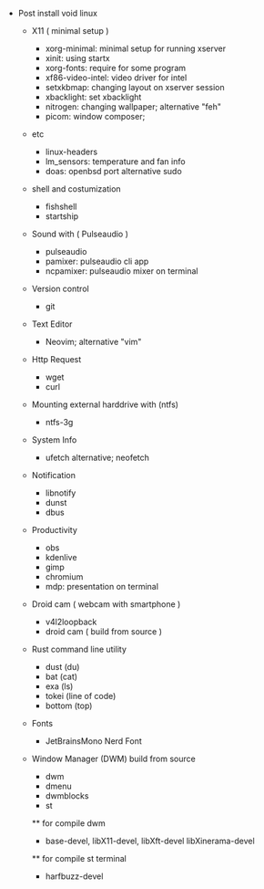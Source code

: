 - Post install void linux

  - X11 ( minimal setup )
    - xorg-minimal: minimal setup for running xserver
    - xinit: using startx
    - xorg-fonts: require for some program
    - xf86-video-intel: video driver for intel
    - setxkbmap: changing layout on xserver session
    - xbacklight: set xbacklight
    - nitrogen: changing wallpaper; alternative "feh"
    - picom: window composer;

  - etc
    - linux-headers
    - lm_sensors: temperature and fan info
    - doas: openbsd port alternative sudo
  
  - shell and costumization
    - fishshell
    - startship

  - Sound with ( Pulseaudio )
    - pulseaudio
    - pamixer: pulseaudio cli app
    - ncpamixer: pulseaudio mixer on terminal

  - Version control
    - git

  - Text Editor
    - Neovim; alternative "vim"

  - Http Request
    - wget
    - curl

  - Mounting external harddrive with (ntfs)
    - ntfs-3g

  - System Info
    - ufetch alternative; neofetch

  - Notification
    - libnotify
    - dunst
    - dbus

  - Productivity
    - obs
    - kdenlive
    - gimp
    - chromium
    - mdp: presentation on terminal

  - Droid cam ( webcam with smartphone )
    - v4l2loopback
    - droid cam ( build from source )
  
  - Rust command line utility
    - dust (du)
    - bat (cat)
    - exa (ls)
    - tokei (line of code)
    - bottom (top)
      
  - Fonts
    - JetBrainsMono Nerd Font
  
  - Window Manager (DWM) build from source
    - dwm
    - dmenu
    - dwmblocks
    - st 

    ** for compile dwm
      - base-devel, libX11-devel, libXft-devel libXinerama-devel

    ** for compile st terminal
      - harfbuzz-devel
